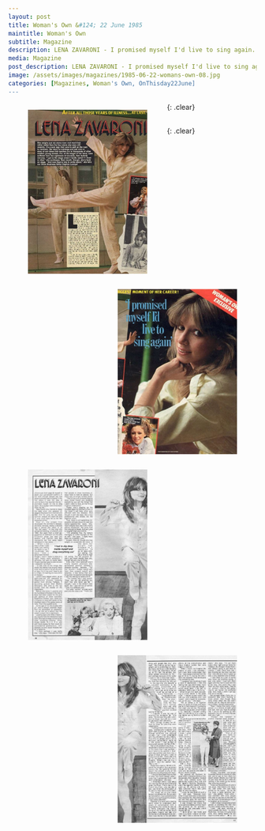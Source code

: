 ```yaml
---
layout: post
title: Woman's Own &#124; 22 June 1985
maintitle: Woman's Own
subtitle: Magazine
description: LENA ZAVARONI - I promised myself I'd live to sing again. 4 page exclusive interview.
media: Magazine
post_description: LENA ZAVARONI - I promised myself I'd live to sing again. 4 page exclusive interview.
image: /assets/images/magazines/1985-06-22-womans-own-08.jpg
categories: [Magazines, Woman's Own, OnThisday22June]
---
```


<figure class="fig1">
<a href="/assets/images/magazines/1985-06-22-womans-own-08.jpg"><img src="/assets/images/magazines/1985-06-22-womans-own-08.jpg" class="full-width zoom-in"></a>
</figure>

<figure class="fig2">
<a href="/assets/images/magazines/1985-06-22-womans-own-09.jpg"><img src="/assets/images/magazines/1985-06-22-womans-own-09.jpg" class="full-width zoom-in"></a>
</figure>

{: .clear}

<figure class="fig1">
<a href="/assets/images/magazines/1985-06-22-womans-own-10.jpg"><img src="/assets/images/magazines/1985-06-22-womans-own-10.jpg" class="full-width zoom-in"></a>
</figure>

<figure class="fig2">
<a href="/assets/images/magazines/1985-06-22-womans-own-11.jpg"><img src="/assets/images/magazines/1985-06-22-womans-own-11.jpg" class="full-width zoom-in"></a>
</figure>

<br />{: .clear}

<style>
.fig1 {float:left; width:48%;}
figcaption {float:left; width:100%;}

.fig2 {float:right; width:48%;}
figcaption {float:left; width:100%;}

@media only screen and (max-width: 700px) {
.fig1, .fig2 {float:left; width:100%;}
figcaption {float:left; width:90%; margin-bottom: 10px;}
}
</style>
